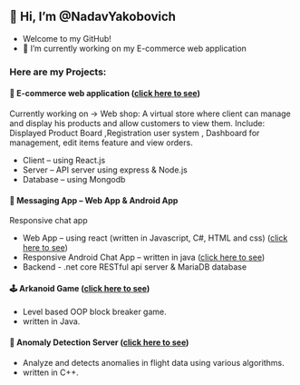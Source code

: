 ## 👋 Hi, I’m @NadavYakobovich
* Welcome to my GitHub!
*  🔭 I’m currently working on my E-commerce web application

### Here are my Projects:
#### :shopping_cart: E-commerce web application ([click here to see](https://github.com/NadavYakobovich/E-Commere_WebShop_Project))
Currently working on -> Web shop: A virtual store where client can manage and display his products and allow customers to view them. Include:  Displayed Product Board ,Registration user system , Dashboard for management, edit items feature and view orders.
* Client – using React.js 
* Server – API server using express & Node.js
* Database – using Mongodb 





#### :iphone: Messaging App – Web App & Android App  
Responsive chat app
*	Web App – using react (written in Javascript, C#, HTML and css) ([click here to see](https://github.com/NadavYakobovich/ReactChatApp))
*	Responsive Android Chat App – written in java ([click here to see](https://github.com/NadavYakobovich/AndroidChatApp))
*	Backend -  .net core RESTful api server & MariaDB database

#### :joystick:		 Arkanoid Game ([click here to see](https://github.com/NadavYakobovich/Arkanoid-Game))
*	Level based OOP block breaker game.
*	written in Java.

#### :bookmark:	Anomaly Detection Server ([click here to see](https://github.com/NadavYakobovich/Anomaly_Detector))
*	Analyze and detects anomalies in flight data using various algorithms.
*	written in C++.


